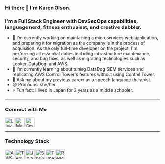 ### Hi there 👋 I'm Karen Olson.
### I'm a Full Stack Engineer with DevSecOps capabilities, language nerd, fitness enthusiast, and creative dabbler.

- 🔭 I’m currently working on maintaining a microservices web application, and preparing it for migration as the company is in the process of acquisition. As the only full-time developer on the project, I'm performing all essential duties including infrastructure maintenance, security, and bug fixes, as well as migrating technologies such as Looker, DataDog, and AWS.
- 🌱 I’m currently learning about tuning DataDog SIEM services and replicating AWS Control Tower's features without using Control Tower.
- 💬 Ask me about my previous career as a speech-language therapist. 
- 😄 Pronouns: she/her
- ⚡ Fun fact: I lived in Japan for 2 years as a middle schooler. 

---
### Connect with Me

[<img align="left" alt="LinkedIn" height="30px" src="https://img.shields.io/badge/LinkedIn-0077B5?style=for-the-badge&logo=linkedin&logoColor=white" />](https://www.linkedin.com/in/karen-m-olson/)

[<img align="left" alt="Medium" height="30px" src="https://img.shields.io/badge/Medium-12100E?style=for-the-badge&logo=medium&logoColor=white" />](https://medium.com/@karen_olson)

[<img alt="Gmail" height="30px" src="https://img.shields.io/badge/Gmail-D14836?style=for-the-badge&logo=gmail&logoColor=white" />](olson.karen.m@gmail.com)

---
### Technology Stack

<img align="left" alt="AWS" height="30px" src="https://img.shields.io/badge/Amazon_AWS-FF9900?style=for-the-badge&logo=amazonaws&logoColor=white" />
<img align="left" alt="Terraform" height="30px" src="https://img.shields.io/badge/Terraform-7B42BC?style=for-the-badge&logo=terraform&logoColor=white" />
<img align="left" alt="Java" height="30px" src="https://img.shields.io/badge/Java-ED8B00?style=for-the-badge&logo=java&logoColor=white" />
<img align="left" alt="SpringBoot" height="30px" src="https://img.shields.io/badge/Spring_Boot-F2F4F9?style=for-the-badge&logo=spring-boot" />
<img align="left" alt="TypeScript" height="30px" src="https://img.shields.io/badge/TypeScript-007ACC?style=for-the-badge&logo=typescript&logoColor=white" />
<img align="left" alt="React" height="30px" padding-top="2px" src="https://img.shields.io/badge/React-20232A?style=for-the-badge&logo=react&logoColor=61DAFB" />

